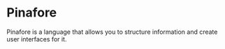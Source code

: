 # Pinafore

Pinafore is a language that allows you to structure information and create user interfaces for it.
